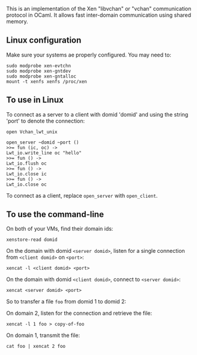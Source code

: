 This is an implementation of the Xen "libvchan" or "vchan" communication
protocol in OCaml. It allows fast inter-domain communication using shared
memory.

Linux configuration
-------------------

Make sure your systems ae properly configured. You may need to:
```
sudo modprobe xen-evtchn
sudo modprobe xen-gntdev
sudo modprobe xen-gntalloc
mount -t xenfs xenfs /proc/xen
```

To use in Linux
---------------

To connect as a server to a client with domid 'domid' and using
the string 'port' to denote the connection:

```
open Vchan_lwt_unix

open_server ~domid ~port ()
>>= fun (ic, oc) ->
Lwt_io.write_line oc "hello"
>>= fun () ->
Lwt_io.flush oc
>>= fun () ->
Lwt_io.close ic
>>= fun () ->
Lwt_io.close oc
```

To connect as a client, replace ```open_server``` with ```open_client```.

To use the command-line
-----------------------


On both of your VMs, find their domain ids:
```
xenstore-read domid
```

On the domain with domid ```<server domid>```, listen for a single connection from
```<client domid>``` on ```<port>```:
```
xencat -l <client domid> <port>
```

On the domain with domid ```<client domid>```, connect to ```<server domid>```:
```
xencat <server domid> <port>
```

So to transfer a file ```foo``` from domid 1 to domid 2:

On domain 2, listen for the connection and retrieve the file:

```
xencat -l 1 foo > copy-of-foo
```

On domain 1, transmit the file:
```
cat foo | xencat 2 foo
```

